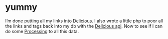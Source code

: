 <!--
  id: 228
  date: 2006-01-07T22:43:27
  modified: 2006-01-07T22:43:27
  slug: yummy
  type: post
  excerpt: <p>I&#8217;m done putting all my links into Delicious. I also wrote a little php to poor all the links and tags back into my db with the Delicious api. Now to see if I can do some Processing to all this data.</p> 
  content: <p>I&#8217;m done putting all my links into <a href="http://del.icio.us/" target="_blank">Delicious</a>. I also wrote a little php to poor all the links and tags back into my db with the <a href="http://del.icio.us/help/api/" target="_blank">Delicious api</a>. Now to see if I can do some <a href="http://www.processing.org/" target="_blank">Processing</a> to all this data.</p> 
  categories: admin,backend
  tags: 
-->

# yummy

<p>I&#8217;m done putting all my links into <a href="http://del.icio.us/" target="_blank">Delicious</a>. I also wrote a little php to poor all the links and tags back into my db with the <a href="http://del.icio.us/help/api/" target="_blank">Delicious api</a>. Now to see if I can do some <a href="http://www.processing.org/" target="_blank">Processing</a> to all this data.</p>

